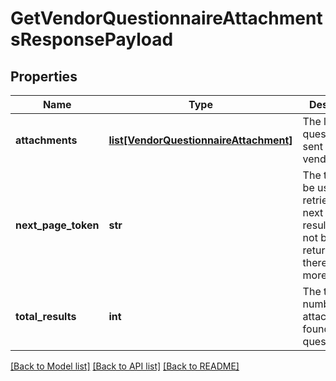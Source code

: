 # GetVendorQuestionnaireAttachmentsResponsePayload

## Properties
Name | Type | Description | Notes
------------ | ------------- | ------------- | -------------
**attachments** | [**list[VendorQuestionnaireAttachment]**](VendorQuestionnaireAttachment.md) | The list of questionnaires sent to this vendor | [optional] 
**next_page_token** | **str** | The token to be used to retrieve the next page of results. Will not be returned if there are no more results. | [optional] 
**total_results** | **int** | The total number of attachments found for the questionnaire. | [optional] 

[[Back to Model list]](../README.md#documentation-for-models) [[Back to API list]](../README.md#documentation-for-api-endpoints) [[Back to README]](../README.md)


